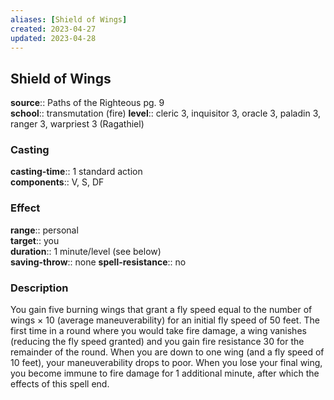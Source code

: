 ```yaml
---
aliases: [Shield of Wings]
created: 2023-04-27
updated: 2023-04-28
---
```


## Shield of Wings

**source**:: Paths of the Righteous pg. 9  
**school**:: transmutation (fire)
**level**:: cleric 3, inquisitor 3, oracle 3, paladin 3, ranger 3, warpriest 3 (Ragathiel)

### Casting

**casting-time**:: 1 standard action  
**components**:: V, S, DF

### Effect

**range**:: personal  
**target**:: you  
**duration**:: 1 minute/level (see below)  
**saving-throw**:: none
**spell-resistance**:: no

### Description

You gain five burning wings that grant a fly speed equal to the number of wings × 10 (average maneuverability) for an initial fly speed of 50 feet. The first time in a round where you would take fire damage, a wing vanishes (reducing the fly speed granted) and you gain fire resistance 30 for the remainder of the round. When you are down to one wing (and a fly speed of 10 feet), your maneuverability drops to poor. When you lose your final wing, you become immune to fire damage for 1 additional minute, after which the effects of this spell end.
